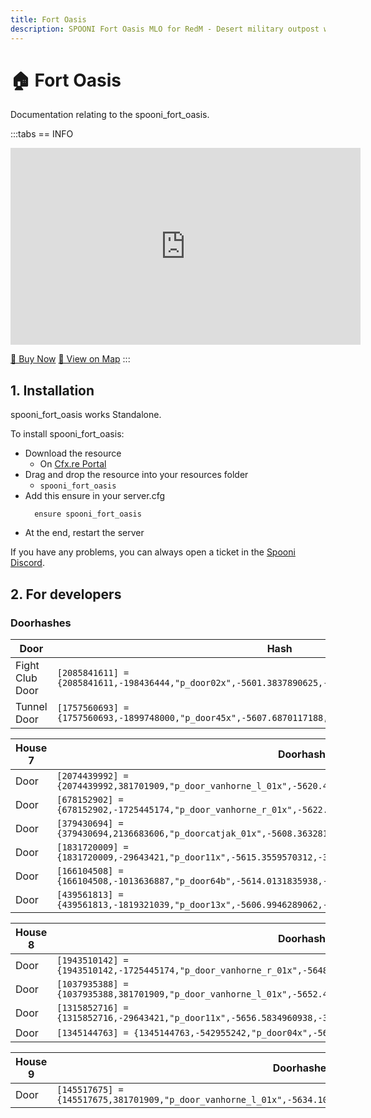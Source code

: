 ```yaml
---
title: Fort Oasis
description: SPOONI Fort Oasis MLO for RedM - Desert military outpost with barracks and storage. Abandoned fort for New Austin exploration roleplay in Red Dead Redemption 2.
---
```


# 🏠 Fort Oasis
Documentation relating to the spooni_fort_oasis.

:::tabs
== INFO
<iframe width="560" height="315" src="https://www.youtube.com/embed/Ir7WoUsu1Bk?si=qix5j2uTFzlvcXXp" frameborder="0" allow="accelerometer; autoplay; clipboard-write; encrypted-media; gyroscope; picture-in-picture; web-share" referrerpolicy="strict-origin-when-cross-origin" allowfullscreen></iframe>

<a href="https://spooni-mapping.tebex.io/package/6892213" class="button-buy">🛒 Buy Now</a>
<a href="https://spooni.de/rdr2/?m=house222" class="button-map">📍 View on Map</a>
:::

## 1. Installation
spooni_fort_oasis works Standalone.  

To install spooni_fort_oasis:
- Download the resource
  - On [Cfx.re Portal](https://portal.cfx.re/)
- Drag and drop the resource into your resources folder
  - `spooni_fort_oasis`
- Add this ensure in your server.cfg
  ```
    ensure spooni_fort_oasis
  ```
- At the end, restart the server

If you have any problems, you can always open a ticket in the [Spooni Discord](https://discord.gg/spooni).

## 2. For developers
### Doorhashes
| Door                      | Hash
|---------------------------|----------------------------------------------------------------------------------|
| Fight Club Door           | `[2085841611] = {2085841611,-198436444,"p_door02x",-5601.3837890625,-3815.4187011719,-24.902997970581}`
| Tunnel Door               | `[1757560693] = {1757560693,-1899748000,"p_door45x",-5607.6870117188,-3755.0268554688,-24.108142852783}`

| House 7                   | Doorhashes
|---------------------------|----------------------------------------------------------------------------------|
| Door                      | `[2074439992] = {2074439992,381701909,"p_door_vanhorne_l_01x",-5620.47265625,-3815.1108398438,-24.015506744385}`
| Door                      | `[678152902] = {678152902,-1725445174,"p_door_vanhorne_r_01x",-5622.5844726562,-3815.5961914062,-24.015506744385}`
| Door                      | `[379430694] = {379430694,2136683606,"p_doorcatjak_01x",-5608.36328125,-3811.1057128906,-20.686511993408}`
| Door                      | `[1831720009] = {1831720009,-29643421,"p_door11x",-5615.3559570312,-3812.3239746094,-17.411510467529}`
| Door                      | `[166104508] = {166104508,-1013636887,"p_door64b",-5614.0131835938,-3820.2299804688,-20.707508087158}`
| Door                      | `[439561813] = {439561813,-1819321039,"p_door13x",-5606.9946289062,-3817.0593261719,-17.415035247803}`

| House 8                   | Doorhashes
|---------------------------|----------------------------------------------------------------------------------|
| Door                      | `[1943510142] = {1943510142,-1725445174,"p_door_vanhorne_r_01x",-5648.388671875,-3815.0080566406,-21.380619049072}`
| Door                      | `[1037935388] = {1037935388,381701909,"p_door_vanhorne_l_01x",-5652.4599609375,-3813.8156738281,-17.966617584229}`
| Door                      | `[1315852716] = {1315852716,-29643421,"p_door11x",-5656.5834960938,-3817.0356445312,-17.985614776611}`
| Door                      | `[1345144763] = {1345144763,-542955242,"p_door04x",-5659.2890625,-3808.4152832031,-21.391048431396}`

| House 9                   | Doorhashes
|---------------------------|----------------------------------------------------------------------------------|
| Door                      | `[145517675] = {145517675,381701909,"p_door_vanhorne_l_01x",-5634.1064453125,-3788.3791503906,-23.597230911255}`
